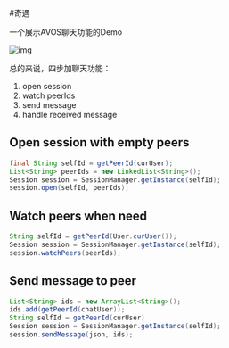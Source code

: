 #奇遇

一个展示AVOS聊天功能的Demo 

![img](https://github.com/lzwjava/Adventure/blob/master/readme/shot1.png)

总的来说，四步加聊天功能：

1. open session
2. watch peerIds
3. send message
4. handle received message

## Open session with empty peers

```java
final String selfId = getPeerId(curUser);
List<String> peerIds = new LinkedList<String>();
Session session = SessionManager.getInstance(selfId);
session.open(selfId, peerIds);
```

## Watch peers when need

```java
String selfId = getPeerId(User.curUser());
Session session = SessionManager.getInstance(selfId);
session.watchPeers(peerIds);
```
## Send message to peer

```java
List<String> ids = new ArrayList<String>();
ids.add(getPeerId(chatUser));
String selfId = getPeerId(curUser)
Session session = SessionManager.getInstance(selfId);
session.sendMessage(json, ids);
```
